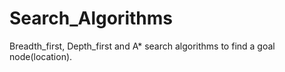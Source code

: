# Search_Algorithms
Breadth_first, Depth_first and A* search algorithms to find a goal node(location).
